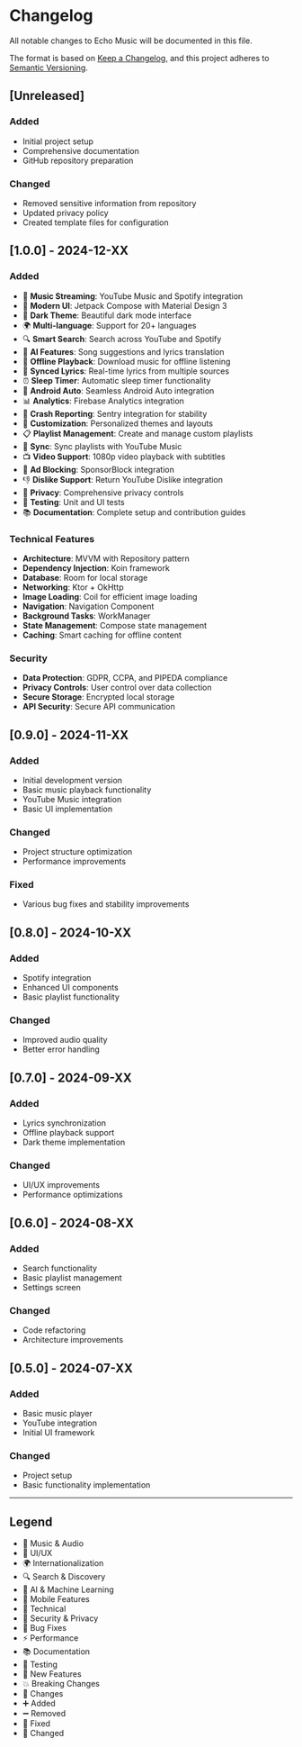 # Changelog

All notable changes to Echo Music will be documented in this file.

The format is based on [Keep a Changelog](https://keepachangelog.com/en/1.0.0/),
and this project adheres to [Semantic Versioning](https://semver.org/spec/v2.0.0.html).

## [Unreleased]

### Added
- Initial project setup
- Comprehensive documentation
- GitHub repository preparation

### Changed
- Removed sensitive information from repository
- Updated privacy policy
- Created template files for configuration

## [1.0.0] - 2024-12-XX

### Added
- 🎵 **Music Streaming**: YouTube Music and Spotify integration
- 🎨 **Modern UI**: Jetpack Compose with Material Design 3
- 🌙 **Dark Theme**: Beautiful dark mode interface
- 🌍 **Multi-language**: Support for 20+ languages
- 🔍 **Smart Search**: Search across YouTube and Spotify
- 🤖 **AI Features**: Song suggestions and lyrics translation
- 📱 **Offline Playback**: Download music for offline listening
- 🎵 **Synced Lyrics**: Real-time lyrics from multiple sources
- ⏰ **Sleep Timer**: Automatic sleep timer functionality
- 🚗 **Android Auto**: Seamless Android Auto integration
- 📊 **Analytics**: Firebase Analytics integration
- 🐛 **Crash Reporting**: Sentry integration for stability
- 🎨 **Customization**: Personalized themes and layouts
- 📋 **Playlist Management**: Create and manage custom playlists
- 🔄 **Sync**: Sync playlists with YouTube Music
- 📺 **Video Support**: 1080p video playback with subtitles
- 🚫 **Ad Blocking**: SponsorBlock integration
- 👎 **Dislike Support**: Return YouTube Dislike integration
- 🔐 **Privacy**: Comprehensive privacy controls
- 🧪 **Testing**: Unit and UI tests
- 📚 **Documentation**: Complete setup and contribution guides

### Technical Features
- **Architecture**: MVVM with Repository pattern
- **Dependency Injection**: Koin framework
- **Database**: Room for local storage
- **Networking**: Ktor + OkHttp
- **Image Loading**: Coil for efficient image loading
- **Navigation**: Navigation Component
- **Background Tasks**: WorkManager
- **State Management**: Compose state management
- **Caching**: Smart caching for offline content

### Security
- **Data Protection**: GDPR, CCPA, and PIPEDA compliance
- **Privacy Controls**: User control over data collection
- **Secure Storage**: Encrypted local storage
- **API Security**: Secure API communication

## [0.9.0] - 2024-11-XX

### Added
- Initial development version
- Basic music playback functionality
- YouTube Music integration
- Basic UI implementation

### Changed
- Project structure optimization
- Performance improvements

### Fixed
- Various bug fixes and stability improvements

## [0.8.0] - 2024-10-XX

### Added
- Spotify integration
- Enhanced UI components
- Basic playlist functionality

### Changed
- Improved audio quality
- Better error handling

## [0.7.0] - 2024-09-XX

### Added
- Lyrics synchronization
- Offline playback support
- Dark theme implementation

### Changed
- UI/UX improvements
- Performance optimizations

## [0.6.0] - 2024-08-XX

### Added
- Search functionality
- Basic playlist management
- Settings screen

### Changed
- Code refactoring
- Architecture improvements

## [0.5.0] - 2024-07-XX

### Added
- Basic music player
- YouTube integration
- Initial UI framework

### Changed
- Project setup
- Basic functionality implementation

---

## Legend

- 🎵 Music & Audio
- 🎨 UI/UX
- 🌍 Internationalization
- 🔍 Search & Discovery
- 🤖 AI & Machine Learning
- 📱 Mobile Features
- 🔧 Technical
- 🔐 Security & Privacy
- 🐛 Bug Fixes
- ⚡ Performance
- 📚 Documentation
- 🧪 Testing
- 🚀 New Features
- 💥 Breaking Changes
- 🔄 Changes
- ➕ Added
- ➖ Removed
- 🔧 Fixed
- 📝 Changed
